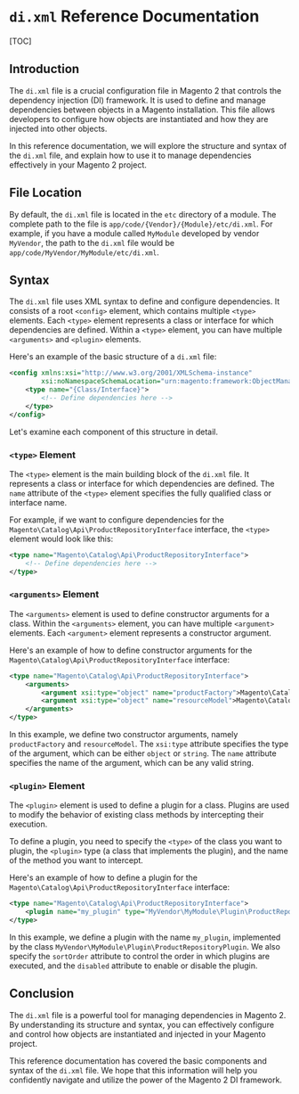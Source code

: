 # `di.xml` Reference Documentation

[TOC]

## Introduction

The `di.xml` file is a crucial configuration file in Magento 2 that controls the dependency injection (DI) framework. It
is used to define and manage dependencies between objects in a Magento installation. This file allows developers to
configure how objects are instantiated and how they are injected into other objects.

In this reference documentation, we will explore the structure and syntax of the `di.xml` file, and explain how to use
it to manage dependencies effectively in your Magento 2 project.

## File Location

By default, the `di.xml` file is located in the `etc` directory of a module. The complete path to the file
is `app/code/{Vendor}/{Module}/etc/di.xml`. For example, if you have a module called `MyModule` developed by
vendor `MyVendor`, the path to the `di.xml` file would be `app/code/MyVendor/MyModule/etc/di.xml`.

## Syntax

The `di.xml` file uses XML syntax to define and configure dependencies. It consists of a root `<config>` element, which
contains multiple `<type>` elements. Each `<type>` element represents a class or interface for which dependencies are
defined. Within a `<type>` element, you can have multiple `<arguments>` and `<plugin>` elements.

Here's an example of the basic structure of a `di.xml` file:

```xml
<config xmlns:xsi="http://www.w3.org/2001/XMLSchema-instance"
        xsi:noNamespaceSchemaLocation="urn:magento:framework:ObjectManager/etc/config.xsd">
    <type name="{Class/Interface}">
        <!-- Define dependencies here -->
    </type>
</config>
```

Let's examine each component of this structure in detail.

### `<type>` Element

The `<type>` element is the main building block of the `di.xml` file. It represents a class or interface for which
dependencies are defined. The `name` attribute of the `<type>` element specifies the fully qualified class or interface
name.

For example, if we want to configure dependencies for the `Magento\Catalog\Api\ProductRepositoryInterface` interface,
the `<type>` element would look like this:

```xml
<type name="Magento\Catalog\Api\ProductRepositoryInterface">
    <!-- Define dependencies here -->
</type>
```

### `<arguments>` Element

The `<arguments>` element is used to define constructor arguments for a class. Within the `<arguments>` element, you can
have multiple `<argument>` elements. Each `<argument>` element represents a constructor argument.

Here's an example of how to define constructor arguments for the `Magento\Catalog\Api\ProductRepositoryInterface`
interface:

```xml
<type name="Magento\Catalog\Api\ProductRepositoryInterface">
    <arguments>
        <argument xsi:type="object" name="productFactory">Magento\Catalog\Model\ProductFactory</argument>
        <argument xsi:type="object" name="resourceModel">Magento\Catalog\Model\ResourceModel\Product</argument>
    </arguments>
</type>
```

In this example, we define two constructor arguments, namely `productFactory` and `resourceModel`. The `xsi:type`
attribute specifies the type of the argument, which can be either `object` or `string`. The `name` attribute specifies
the name of the argument, which can be any valid string.

### `<plugin>` Element

The `<plugin>` element is used to define a plugin for a class. Plugins are used to modify the behavior of existing class
methods by intercepting their execution.

To define a plugin, you need to specify the `<type>` of the class you want to plugin, the `<plugin>` type (a class that
implements the plugin), and the name of the method you want to intercept.

Here's an example of how to define a plugin for the `Magento\Catalog\Api\ProductRepositoryInterface` interface:

```xml
<type name="Magento\Catalog\Api\ProductRepositoryInterface">
    <plugin name="my_plugin" type="MyVendor\MyModule\Plugin\ProductRepositoryPlugin" sortOrder="10" disabled="false"/>
</type>
```

In this example, we define a plugin with the name `my_plugin`, implemented by the
class `MyVendor\MyModule\Plugin\ProductRepositoryPlugin`. We also specify the `sortOrder` attribute to control the order
in which plugins are executed, and the `disabled` attribute to enable or disable the plugin.

## Conclusion

The `di.xml` file is a powerful tool for managing dependencies in Magento 2. By understanding its structure and syntax,
you can effectively configure and control how objects are instantiated and injected in your Magento project.

This reference documentation has covered the basic components and syntax of the `di.xml` file. We hope that this
information will help you confidently navigate and utilize the power of the Magento 2 DI framework.

